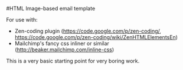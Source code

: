 #HTML Image-based email template

For use with:

- Zen-coding plugin (https://code.google.com/p/zen-coding/, https://code.google.com/p/zen-coding/wiki/ZenHTMLElementsEn)
- Mailchimp's fancy css inliner or similar (http://beaker.mailchimp.com/inline-css)

This is a very basic starting point for very boring work.